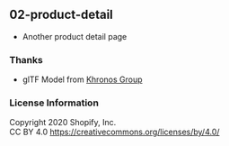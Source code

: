 ## 02-product-detail

- Another product detail page

### Thanks

- glTF Model from [Khronos Group](https://github.com/KhronosGroup/glTF-Sample-Models/tree/master/2.0/MaterialsVariantsShoe)

### License Information

Copyright 2020 Shopify, Inc.  
CC BY 4.0 https://creativecommons.org/licenses/by/4.0/
